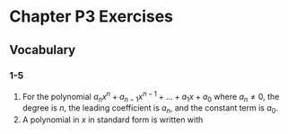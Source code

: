 # Chapter P3 Exercises

## Vocabulary
### 1-5
1. For the polynomial $a_{n}x^{n} + a_{n-1}x^{n-1}+\ldots+a_1x+a_0$ where $a_n\neq0$, the degree is $n$, the leading coefficient is $a_n$, and the constant term is $a_0$.
2. A polynomial in $x$ in standard form is written with 